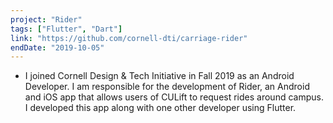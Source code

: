 ```yaml
---
project: "Rider"
tags: ["Flutter", "Dart"]
link: "https://github.com/cornell-dti/carriage-rider"
endDate: "2019-10-05"
---
```


- I joined Cornell Design & Tech Initiative in Fall 2019 as an Android Developer. I am responsible for the development of Rider, an Android and iOS app that allows users of CULift to request rides around campus. I developed this app along with one other developer using Flutter.</p>


